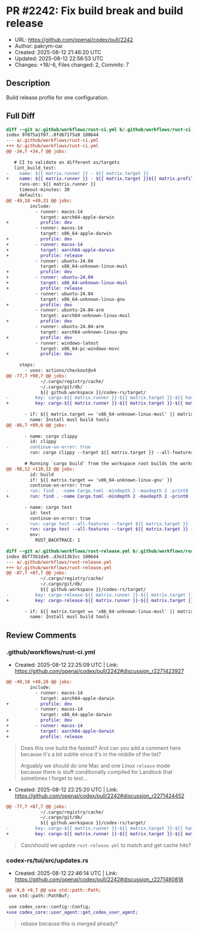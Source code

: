 # PR #2242: Fix build break and build release

- URL: https://github.com/openai/codex/pull/2242
- Author: pakrym-oai
- Created: 2025-08-12 21:46:20 UTC
- Updated: 2025-08-12 22:56:53 UTC
- Changes: +18/-6, Files changed: 2, Commits: 7

## Description

Build release profile for one configuration.

## Full Diff

```diff
diff --git a/.github/workflows/rust-ci.yml b/.github/workflows/rust-ci.yml
index 97075a1f07..0fd67175a9 100644
--- a/.github/workflows/rust-ci.yml
+++ b/.github/workflows/rust-ci.yml
@@ -34,7 +34,7 @@ jobs:
 
   # CI to validate on different os/targets
   lint_build_test:
-    name: ${{ matrix.runner }} - ${{ matrix.target }}
+    name: ${{ matrix.runner }} - ${{ matrix.target }}${{ matrix.profile == 'release' && ' (release)' || '' }}
     runs-on: ${{ matrix.runner }}
     timeout-minutes: 30
     defaults:
@@ -49,18 +49,31 @@ jobs:
         include:
           - runner: macos-14
             target: aarch64-apple-darwin
+            profile: dev
           - runner: macos-14
             target: x86_64-apple-darwin
+            profile: dev
+          - runner: macos-14
+            target: aarch64-apple-darwin
+            profile: release
           - runner: ubuntu-24.04
             target: x86_64-unknown-linux-musl
+            profile: dev
+          - runner: ubuntu-24.04
+            target: x86_64-unknown-linux-musl
+            profile: release
           - runner: ubuntu-24.04
             target: x86_64-unknown-linux-gnu
+            profile: dev
           - runner: ubuntu-24.04-arm
             target: aarch64-unknown-linux-musl
+            profile: dev
           - runner: ubuntu-24.04-arm
             target: aarch64-unknown-linux-gnu
+            profile: dev
           - runner: windows-latest
             target: x86_64-pc-windows-msvc
+            profile: dev
 
     steps:
       - uses: actions/checkout@v4
@@ -77,7 +90,7 @@ jobs:
             ~/.cargo/registry/cache/
             ~/.cargo/git/db/
             ${{ github.workspace }}/codex-rs/target/
-          key: cargo-${{ matrix.runner }}-${{ matrix.target }}-${{ hashFiles('**/Cargo.lock') }}
+          key: cargo-${{ matrix.runner }}-${{ matrix.target }}-${{ matrix.profile }}-${{ hashFiles('**/Cargo.lock') }}
 
       - if: ${{ matrix.target == 'x86_64-unknown-linux-musl' || matrix.target == 'aarch64-unknown-linux-musl'}}
         name: Install musl build tools
@@ -86,7 +99,6 @@ jobs:
 
       - name: cargo clippy
         id: clippy
-        continue-on-error: true
         run: cargo clippy --target ${{ matrix.target }} --all-features --tests -- -D warnings
 
       # Running `cargo build` from the workspace root builds the workspace using
@@ -98,12 +110,12 @@ jobs:
         id: build
         if: ${{ matrix.target == 'x86_64-unknown-linux-gnu' }}
         continue-on-error: true
-        run: find . -name Cargo.toml -mindepth 2 -maxdepth 2 -print0 | xargs -0 -n1 -I{} bash -c 'cd "$(dirname "{}")" && cargo build'
+        run: find . -name Cargo.toml -mindepth 2 -maxdepth 2 -print0 | xargs -0 -n1 -I{} bash -c 'cd "$(dirname "{}")" && cargo build --profile ${{ matrix.profile }}'
 
       - name: cargo test
         id: test
         continue-on-error: true
-        run: cargo test --all-features --target ${{ matrix.target }}
+        run: cargo test --all-features --target ${{ matrix.target }} --profile ${{ matrix.profile }}
         env:
           RUST_BACKTRACE: 1
 
diff --git a/.github/workflows/rust-release.yml b/.github/workflows/rust-release.yml
index 8bf7361da9..d3e313b3cc 100644
--- a/.github/workflows/rust-release.yml
+++ b/.github/workflows/rust-release.yml
@@ -87,7 +87,7 @@ jobs:
             ~/.cargo/registry/cache/
             ~/.cargo/git/db/
             ${{ github.workspace }}/codex-rs/target/
-          key: cargo-release-${{ matrix.runner }}-${{ matrix.target }}-${{ hashFiles('**/Cargo.lock') }}
+          key: cargo-release-${{ matrix.runner }}-${{ matrix.target }}-release-${{ hashFiles('**/Cargo.lock') }}
 
       - if: ${{ matrix.target == 'x86_64-unknown-linux-musl' || matrix.target == 'aarch64-unknown-linux-musl'}}
         name: Install musl build tools
```

## Review Comments

### .github/workflows/rust-ci.yml

- Created: 2025-08-12 22:25:09 UTC | Link: https://github.com/openai/codex/pull/2242#discussion_r2271423927

```diff
@@ -49,18 +49,28 @@ jobs:
         include:
           - runner: macos-14
             target: aarch64-apple-darwin
+            profile: dev
           - runner: macos-14
             target: x86_64-apple-darwin
+            profile: dev
+          - runner: macos-14
+            target: aarch64-apple-darwin
+            profile: release
```

> Does this one build the fastest? And can you add a comment here because it's a bit subtle since it's in the middle of the list?
> 
> Arguably we should do one Mac and one Linux `release` mode because there is stuff conditionally compiled for Landlock that sometimes I forget to test...

- Created: 2025-08-12 22:25:20 UTC | Link: https://github.com/openai/codex/pull/2242#discussion_r2271424452

```diff
@@ -77,7 +87,7 @@ jobs:
             ~/.cargo/registry/cache/
             ~/.cargo/git/db/
             ${{ github.workspace }}/codex-rs/target/
-          key: cargo-${{ matrix.runner }}-${{ matrix.target }}-${{ hashFiles('**/Cargo.lock') }}
+          key: cargo-${{ matrix.runner }}-${{ matrix.target }}-${{ matrix.profile }}-${{ hashFiles('**/Cargo.lock') }}
```

> Can/should we update `rust-release.yml` to match and get cache hits?

### codex-rs/tui/src/updates.rs

- Created: 2025-08-12 22:46:14 UTC | Link: https://github.com/openai/codex/pull/2242#discussion_r2271480818

```diff
@@ -9,6 +9,7 @@ use std::path::Path;
 use std::path::PathBuf;
 
 use codex_core::config::Config;
+use codex_core::user_agent::get_codex_user_agent;
```

> rebase because this is merged already?